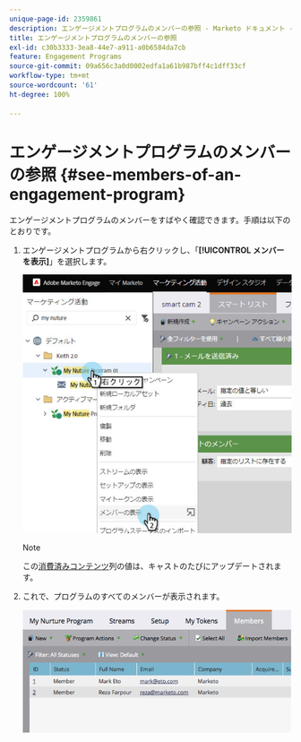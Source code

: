 ```yaml
---
unique-page-id: 2359861
description: エンゲージメントプログラムのメンバーの参照 - Marketo ドキュメント - 製品ドキュメント
title: エンゲージメントプログラムのメンバーの参照
exl-id: c30b3333-3ea8-44e7-a911-a0b6584da7cb
feature: Engagement Programs
source-git-commit: 09a656c3a0d0002edfa1a61b987bff4c1dff33cf
workflow-type: tm+mt
source-wordcount: '61'
ht-degree: 100%

---
```


# エンゲージメントプログラムのメンバーの参照 {#see-members-of-an-engagement-program}

エンゲージメントプログラムのメンバーをすばやく確認できます。手順は以下のとおりです。

1. エンゲージメントプログラムから右クリックし、「**[!UICONTROL メンバーを表示]**」を選択します。

   ![](assets/membersofengagement.jpg)

   >[!NOTE]
   >
   >この[消費済みコンテンツ](/help/marketo/product-docs/email-marketing/drip-nurturing/creating-an-engagement-program/understanding-engagement-programs.md)列の値は、キャストのたびにアップデートされます。

1. これで、プログラムのすべてのメンバーが表示されます。

   ![](assets/image2014-9-15-17-3a17-3a26.png)
